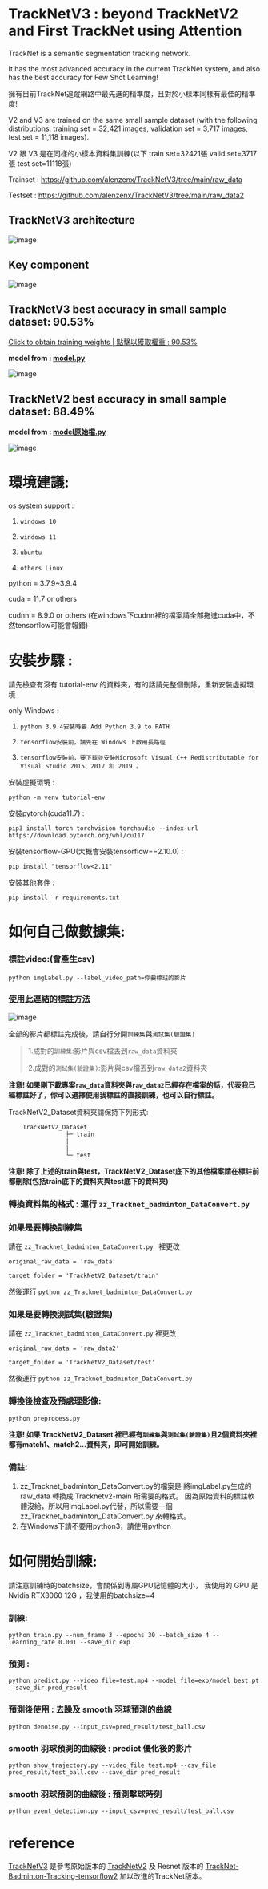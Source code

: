 # TrackNetV3 : beyond TrackNetV2 and First TrackNet using Attention

TrackNet is a semantic segmentation tracking network.

It has the most advanced accuracy in the current TrackNet system, and also has the best accuracy for Few Shot Learning!

擁有目前TrackNet追蹤網路中最先進的精準度，且對於小樣本同樣有最佳的精準度!

V2 and V3 are trained on the same small sample dataset (with the following distributions: training set = 32,421 images, validation set = 3,717 images, test set = 11,118 images).

V2 跟 V3 是在同樣的小樣本資料集訓練(以下 train set=32421張 valid set=3717張 test set=11118張)

Trainset : https://github.com/alenzenx/TrackNetV3/tree/main/raw_data

Testset : https://github.com/alenzenx/TrackNetV3/tree/main/raw_data2

## TrackNetV3 architecture
![image](TrackNetV3結構圖.png?raw=true)
## Key component
![image](重要結構.png?raw=true)


## TrackNetV3 best accuracy in small sample dataset: 90.53%

[Click to obtain training weights | 點擊以獲取權重 : 90.53%](https://drive.google.com/file/d/1NDe_Wsl6n9l8qLBywjzCnBHcWAQ_Bqq5/view?usp=sharing)

**model from : [model.py](https://github.com/alenzenx/TrackNetV3/blob/main/model.py)**

![image](https://github.com/alenzenx/TracknetV3/blob/main/%E6%9C%80%E6%96%B0%E6%88%90%E6%9E%9C%E8%88%87%E5%8E%9F%E5%A7%8BTracknetV2%20model%E5%B0%8D%E6%AF%94/TrackNetV3/performance.jpg?raw=true)

## TrackNetV2 best accuracy in small sample dataset: 88.49%

**model from : [model原始檔.py](https://github.com/alenzenx/TrackNetV3/blob/main/model%E5%8E%9F%E5%A7%8B%E6%AA%94.py)**

![image](https://github.com/alenzenx/TracknetV3/blob/main/%E6%9C%80%E6%96%B0%E6%88%90%E6%9E%9C%E8%88%87%E5%8E%9F%E5%A7%8BTracknetV2%20model%E5%B0%8D%E6%AF%94/TrackNetV2/performance.jpg?raw=true)

# 環境建議:
os system support : 
1.     windows 10 
2.     windows 11
3.     ubuntu
4.     others Linux

python = 3.7.9~3.9.4

cuda = 11.7 or others

cudnn = 8.9.0 or others (在windows下cudnn裡的檔案請全部拖進cuda中，不然tensorflow可能會報錯) 

# 安裝步驟 : 

請先檢查有沒有 tutorial-env 的資料夾，有的話請先整個刪除，重新安裝虛擬環境

only Windows :
1.     python 3.9.4安裝時要 Add Python 3.9 to PATH
2.     tensorflow安裝前，請先在 Windows 上啟用長路徑
3.     tensorflow安裝前，要下載並安裝Microsoft Visual C++ Redistributable for Visual Studio 2015、2017 和 2019 。

安裝虛擬環境 : 

```shell
python -m venv tutorial-env
```

安裝pytorch(cuda11.7) : 

```shell
pip3 install torch torchvision torchaudio --index-url https://download.pytorch.org/whl/cu117
```           

安裝tensorflow-GPU(大概會安裝tensorflow==2.10.0) : 

```shell
pip install "tensorflow<2.11"
```

安裝其他套件 : 

```shell
pip install -r requirements.txt
```

# 如何自己做數據集:

### 標註video:(會產生csv)

```shell
python imgLabel.py --label_video_path=你要標註的影片
```

### [使用此連結的標註方法](https://github.com/Chang-Chia-Chi/TrackNet-Badminton-Tracking-tensorflow2)
![image](https://github.com/alenzenx/TracknetV3/blob/main/%E6%93%8D%E4%BD%9C%E6%89%8B%E5%86%8A%20for%20imgLabel.png?raw=true)


全部的影片都標註完成後，請自行分開`訓練集`與`測試集(驗證集)`

> 1.成對的`訓練集`:影片與csv檔丟到`raw_data`資料夾
>
> 2.成對的`測試集(驗證集)`:影片與csv檔丟到`raw_data2`資料夾

**注意! 如果剛下載專案`raw_data`資料夾與`raw_data2`已經存在檔案的話，代表我已經標註好了，你可以選擇使用我標註的直接訓練，也可以自行標註。**

TrackNetV2_Dataset資料夾請保持下列形式:

        TrackNetV2_Dataset
                    ├─ train
                    |    
                    |
                    └─ test

**注意! 除了上述的train與test，TrackNetV2_Dataset底下的其他檔案請在標註前都刪除(包括train底下的資料夾與test底下的資料夾)**

### 轉換資料集的格式 : 運行 `zz_Tracknet_badminton_DataConvert.py`

### 如果是要轉換訓練集

請在 `zz_Tracknet_badminton_DataConvert.py ` 裡更改

```shell
original_raw_data = 'raw_data'
```

```shell
target_folder = 'TrackNetV2_Dataset/train'
```
然後運行 `python zz_Tracknet_badminton_DataConvert.py`

### 如果是要轉換測試集(驗證集)

請在 `zz_Tracknet_badminton_DataConvert.py` 裡更改

```shell
original_raw_data = 'raw_data2'
```

```shell
target_folder = 'TrackNetV2_Dataset/test'
```

然後運行 `python zz_Tracknet_badminton_DataConvert.py`

### 轉換後檢查及預處理影像:
```shell
python preprocess.py
```

**注意! 如果 TrackNetV2_Dataset 裡已經有`訓練集`與`測試集(驗證集)`且2個資料夾裡都有match1、match2...資料夾，即可開始訓練。**

### 備註:
1. zz_Tracknet_badminton_DataConvert.py的檔案是 將imgLabel.py生成的raw_data 轉換成 Tracknetv2-main 所需要的格式。
因為原始資料的標註軟體沒給，所以用imgLabel.py代替，所以需要一個 zz_Tracknet_badminton_DataConvert.py 來轉格式。
2. 在Windows下請不要用python3，請使用python

# 如何開始訓練:

請注意訓練時的batchsize，會關係到專屬GPU記憶體的大小，
我使用的 GPU 是 Nvidia RTX3060 12G ，我使用的batchsize=4

### 訓練:

```shell
python train.py --num_frame 3 --epochs 30 --batch_size 4 --learning_rate 0.001 --save_dir exp
```

### 預測 :

```shell
python predict.py --video_file=test.mp4 --model_file=exp/model_best.pt --save_dir pred_result
```

### 預測後使用 : 去躁及 smooth 羽球預測的曲線

```shell
python denoise.py --input_csv=pred_result/test_ball.csv
```

### smooth 羽球預測的曲線後 : predict 優化後的影片

```shell
python show_trajectory.py --video_file test.mp4 --csv_file pred_result/test_ball.csv --save_dir pred_result
```

### smooth 羽球預測的曲線後 : 預測擊球時刻

```shell
python event_detection.py --input_csv=pred_result/test_ball.csv
```

# reference
[TrackNetV3](https://github.com/alenzenx/TracknetV3) 是參考原始版本的 [TrackNetV2](https://github.com/wolfyeva/TrackNetV2) 及 Resnet 版本的 [TrackNet-Badminton-Tracking-tensorflow2](https://github.com/Chang-Chia-Chi/TrackNet-Badminton-Tracking-tensorflow2)
加以改進的TrackNet版本。